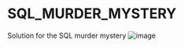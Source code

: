 # SQL_MURDER_MYSTERY
Solution for the SQL murder mystery
![image](https://github.com/user-attachments/assets/50aed376-9335-442e-8dfd-792294892de7)
